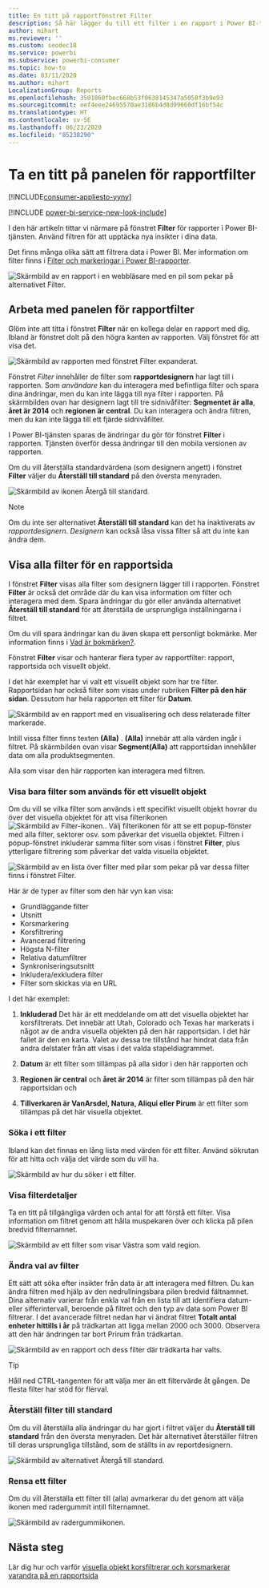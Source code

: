 ```yaml
---
title: En titt på rapportfönstret Filter
description: Så här lägger du till ett filter i en rapport i Power BI-tjänsten för användare
author: mihart
ms.reviewer: ''
ms.custom: seodec18
ms.service: powerbi
ms.subservice: powerbi-consumer
ms.topic: how-to
ms.date: 03/11/2020
ms.author: mihart
LocalizationGroup: Reports
ms.openlocfilehash: 3501860fbec668b53f0638145347a5058f3b9e93
ms.sourcegitcommit: eef4eee24695570ae3186b4d8d99660df16bf54c
ms.translationtype: HT
ms.contentlocale: sv-SE
ms.lasthandoff: 06/23/2020
ms.locfileid: "85238290"
---
```

# <a name="take-a-tour-of-the-report-filters-pane"></a>Ta en titt på panelen för rapportfilter

[!INCLUDE[consumer-appliesto-yyny](../includes/consumer-appliesto-yyny.md)]

[!INCLUDE [power-bi-service-new-look-include](../includes/power-bi-service-new-look-include.md)]

I den här artikeln tittar vi närmare på fönstret **Filter** för rapporter i Power BI-tjänsten. Använd filtren för att upptäcka nya insikter i dina data.

Det finns många olika sätt att filtrera data i Power BI. Mer information om filter finns i [Filter och markeringar i Power BI-rapporter](../create-reports/power-bi-reports-filters-and-highlighting.md).

![Skärmbild av en rapport i en webbläsare med en pil som pekar på alternativet Filter.](media/end-user-report-filter/power-bi-report.png)

## <a name="working-with-the-report-filters-pane"></a>Arbeta med panelen för rapportfilter

Glöm inte att titta i fönstret **Filter** när en kollega delar en rapport med dig. Ibland är fönstret dolt på den högra kanten av rapporten. Välj fönstret för att visa det.

![Skärmbild av rapporten med fönstret Filter expanderat.](media/end-user-report-filter/power-bi-expand-filter-pane.png)

Fönstret *Filter* innehåller de filter som **rapportdesignern** har lagt till i rapporten. Som *användare* kan du interagera med befintliga filter och spara dina ändringar, men du kan inte lägga till nya filter i rapporten. På skärmbilden ovan har designern lagt till tre sidnivåfilter: **Segmentet är alla**, **året är 2014** och **regionen är central**. Du kan interagera och ändra filtren, men du kan inte lägga till ett fjärde sidnivåfilter.

I Power BI-tjänsten sparas de ändringar du gör för fönstret **Filter** i rapporten. Tjänsten överför dessa ändringar till den mobila versionen av rapporten. 

Om du vill återställa standardvärdena (som designern angett) i fönstret **Filter** väljer du **Återställ till standard** på den översta menyraden.

![Skärmbild av ikonen Återgå till standard.](media/end-user-report-filter/power-bi-reset-icon.png) 

> [!NOTE]
> Om du inte ser alternativet **Återställ till standard** kan det ha inaktiverats av *rapportdesignern*. *Designern* kan också låsa vissa filter så att du inte kan ändra dem.

## <a name="view-all-the-filters-for-a-report-page"></a>Visa alla filter för en rapportsida

I fönstret **Filter** visas alla filter som designern lägger till i rapporten. Fönstret **Filter** är också det område där du kan visa information om filter och interagera med dem. Spara ändringar du gör eller använda alternativet **Återställ till standard** för att återställa de ursprungliga inställningarna i filtret.

Om du vill spara ändringar kan du även skapa ett personligt bokmärke. Mer information finns i [Vad är bokmärken?](end-user-bookmarks.md).

Fönstret **Filter** visar och hanterar flera typer av rapportfilter: rapport, rapportsida och visuellt objekt.

I det här exemplet har vi valt ett visuellt objekt som har tre filter. Rapportsidan har också filter som visas under rubriken **Filter på den här sidan**. Dessutom har hela rapporten ett filter för **Datum**.

![Skärmbild av en rapport med en visualisering och dess relaterade filter markerade.](media/end-user-report-filter/power-bi-filters-pane.png)

Intill vissa filter finns texten **(Alla)** . **(Alla)**  innebär att alla värden ingår i filtret. På skärmbilden ovan visar **Segment(Alla)** att rapportsidan innehåller data om alla produktsegmenten. 

Alla som visar den här rapporten kan interagera med filtren.

### <a name="view-only-those-filters-applied-to-a-visual"></a>Visa bara filter som används för ett visuellt objekt

Om du vill se vilka filter som används i ett specifikt visuellt objekt hovrar du över det visuella objektet för att visa filterikonen ![Skärmbild av Filter-ikonen.](media/end-user-report-filter/power-bi-filter-icon.png). Välj filterikonen för att se ett popup-fönster med alla filter, sektorer osv. som påverkar det visuella objektet. Filtren i popup-fönstret inkluderar samma filter som visas i fönstret **Filter**, plus ytterligare filtrering som påverkar det valda visuella objektet.

![Skärmbild av en lista över filter med pilar som pekar på var dessa filter finns i fönstret Filter.](media/end-user-report-filter/power-bi-hover-filters.png)

Här är de typer av filter som den här vyn kan visa:

- Grundläggande filter
- Utsnitt
- Korsmarkering
- Korsfiltrering
- Avancerad filtrering
- Högsta N-filter
- Relativa datumfiltrer
- Synkroniseringsutsnitt
- Inkludera/exkludera filter
- Filter som skickas via en URL

I det här exemplet:
1. **Inkluderad** Det här är ett meddelande om att det visuella objektet har korsfiltrerats. Det innebär att Utah, Colorado och Texas har markerats i något av de andra visuella objekten på den här rapportsidan. I det här fallet är den en karta. Valet av dessa tre tillstånd har hindrat data från andra delstater från att visas i det valda stapeldiagrammet.  

1. **Datum** är ett filter som tillämpas på alla sidor i den här rapporten och

1. **Regionen är central** och **året är 2014** är filter som tillämpas på den här rapportsidan och

4. **Tillverkaren är VanArsdel, Natura, Aliqui eller Pirum** är ett filter som tillämpas på det här visuella objektet.


### <a name="search-in-a-filter"></a>Söka i ett filter

Ibland kan det finnas en lång lista med värden för ett filter. Använd sökrutan för att hitta och välja det värde som du vill ha.

![Skärmbild av hur du söker i ett filter.](media/end-user-report-filter/power-bi-search.png)

### <a name="display-filter-details"></a>Visa filterdetaljer

Ta en titt på tillgängliga värden och antal för att förstå ett filter.  Visa information om filtret genom att hålla muspekaren över och klicka på pilen bredvid filternamnet.
  
![Skärmbild av ett filter som visar Västra som vald region.](media/end-user-report-filter/power-bi-filter-expand.png)

### <a name="change-filter-selections"></a>Ändra val av filter

Ett sätt att söka efter insikter från data är att interagera med filtren. Du kan ändra filtren med hjälp av den nedrullningsbara pilen bredvid fältnamnet.  Dina alternativ varierar från enkla val från en lista till att identifiera datum- eller sifferintervall, beroende på filtret och den typ av data som Power BI filtrerar. I det avancerade filtret nedan har vi ändrat filtret **Totalt antal enheter hittills i år** på trädkartan att ligga mellan 2000 och 3000. Observera att den här ändringen tar bort Prirum från trädkartan.
  
![Skärmbild av en rapport och dess filter där trädkarta har valts.](media/end-user-report-filter/power-bi-treemap-filters.png)

> [!TIP]
> Håll ned CTRL-tangenten för att välja mer än ett filtervärde åt gången. De flesta filter har stöd för flerval.

### <a name="reset-filter-to-default"></a>Återställ filter till standard

Om du vill återställa alla ändringar du har gjort i filtret väljer du **Återställ till standard** från den översta menyraden.  Det här alternativet återställer filtren till deras ursprungliga tillstånd, som de ställts in av reportdesignern.

![Skärmbild av alternativet Återgå till standard.](media/end-user-report-filter/power-bi-reset-icon.png)

### <a name="clear-a-filter"></a>Rensa ett filter

Om du vill återställa ett filter till (alla) avmarkerar du det genom att välja ikonen med radergummit intill filternamnet.

![Skärmbild av radergummiikonen.](media/end-user-report-filter/power-bi-eraser.png)
  
<!--  too much detail for consumers

## Types of filters: text field filters
### List mode
Ticking a checkbox either selects or deselects the value. The **All** checkbox can be used to toggle the state of all checkboxes on or off. The checkboxes represent all the available values for that field.  As you adjust the filter, the restatement updates to reflect your choices. 

![list mode filter](media/end-user-report-filter/power-bi-restatement-new.png)

Note how the restatement now says "is Mar, Apr or May".

### Advanced mode
Select **Advanced Filtering** to switch to advanced mode. Use the dropdown controls and text boxes to identify which fields to include. By choosing between **And** and **Or**, you can build complex filter expressions. Select the **Apply Filter** button when you've set the values you want.  

![advanced mode](media/end-user-report-filter/power-bi-advanced.png)

## Types of filters: numeric field filters
### List mode
If the values are finite, selecting the field name displays a list.  See **Text field filters** &gt; **List mode** above for help using checkboxes.   

### Advanced mode
If the values are infinite or represent a range, selecting the field name opens the advanced filter mode. Use the dropdown and text boxes to specify a range of values that you want to see. 

![advanced filter](media/end-user-report-filter/power-bi-dropdown-and-text.png)

By choosing between **And** and **Or**, you can build complex filter expressions. Select the **Apply Filter** button when you've set the values you want.

## Types of filters: date and time
### List mode
If the values are finite, selecting the field name displays a list.  See **Text field filters** &gt; **List mode** above for help using checkboxes.   

### Advanced mode
If the field values represent date or time, you can specify a start/end time when using Date/Time filters.  

![datetime filter](media/end-user-report-filter/pbi_date-time-filters.png)

-->

## <a name="next-steps"></a>Nästa steg

Lär dig hur och varför [visuella objekt korsfiltrerar och korsmarkerar varandra på en rapportsida](end-user-interactions.md)
